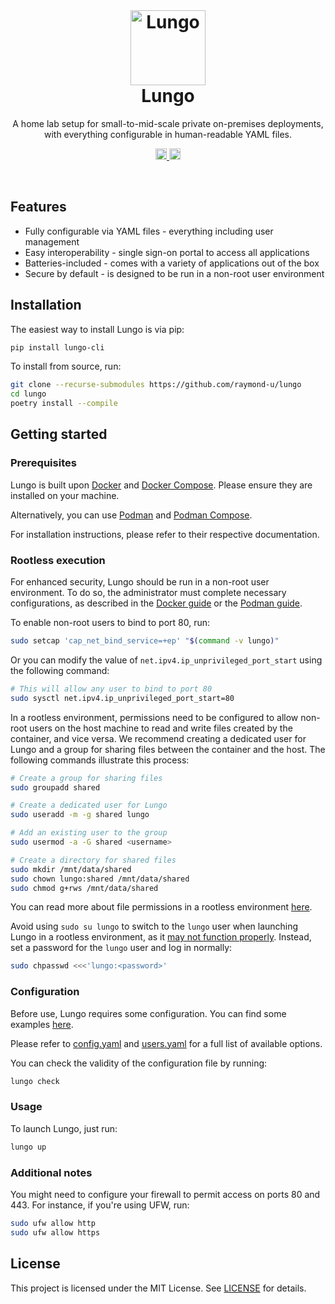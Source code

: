 <br>

<h1 align="center">
  <a href="https://github.com/raymond-u/lungo">
      <img src="https://github.com/raymond-u/lungo/assets/36328498/5a8a3696-61c1-46cc-a1b4-144141da2d36" alt="Lungo" width="120">
  </a>
  <br>
  <b>Lungo</b>
  <br>
</h1>

<p align="center">
  A home lab setup for small-to-mid-scale private on-premises deployments,
  <br>
  with everything configurable in human-readable YAML files.
  <br>
</p>

<p align="center">
  <a href="https://pypi.org/project/lungo-cli/">
    <img src="https://badge.fury.io/py/lungo-cli.svg" alt="PyPI version" height="18">
  </a>
  <a href="https://opensource.org/licenses/MIT">
    <img src="https://img.shields.io/badge/License-MIT-yellow.svg" alt="License: MIT" height="18">
  </a>
</p>

<br>

## Features

- Fully configurable via YAML files - everything including user management
- Easy interoperability - single sign-on portal to access all applications
- Batteries-included - comes with a variety of applications out of the box
- Secure by default - is designed to be run in a non-root user environment

## Installation

The easiest way to install Lungo is via pip:

```bash
pip install lungo-cli
```

To install from source, run:

```bash
git clone --recurse-submodules https://github.com/raymond-u/lungo
cd lungo
poetry install --compile
```

## Getting started

### Prerequisites

Lungo is built upon [Docker](https://www.docker.com/) and [Docker Compose](https://docs.docker.com/compose/).
Please ensure they are installed on your machine.

Alternatively, you can use [Podman](https://podman.io/)
and [Podman Compose](https://github.com/containers/podman-compose).

For installation instructions, please refer to their respective documentation.

### Rootless execution

For enhanced security, Lungo should be run in a non-root user environment. To do so, the administrator must
complete necessary configurations, as described in the [Docker guide](https://docs.docker.com/engine/security/rootless/)
or the [Podman guide](https://github.com/containers/podman/blob/main/docs/tutorials/rootless_tutorial.md).

To enable non-root users to bind to port 80, run:

```bash
sudo setcap 'cap_net_bind_service=+ep' "$(command -v lungo)"
```

Or you can modify the value of `net.ipv4.ip_unprivileged_port_start` using the following command:

```bash
# This will allow any user to bind to port 80
sudo sysctl net.ipv4.ip_unprivileged_port_start=80
```

In a rootless environment, permissions need to be configured to allow non-root users on the host machine to
read and write files created by the container, and vice versa. We recommend creating a dedicated user for Lungo
and a group for sharing files between the container and the host. The following commands illustrate this process:

```bash
# Create a group for sharing files
sudo groupadd shared

# Create a dedicated user for Lungo
sudo useradd -m -g shared lungo

# Add an existing user to the group
sudo usermod -a -G shared <username>

# Create a directory for shared files
sudo mkdir /mnt/data/shared
sudo chown lungo:shared /mnt/data/shared
sudo chmod g+rws /mnt/data/shared
```

You can read more about file permissions in a rootless
environment [here](https://github.com/containers/podman/blob/main/troubleshooting.md#34-container-creates-a-file-that-is-not-owned-by-the-users-regular-uid).

Avoid using `sudo su lungo` to switch to the `lungo` user when launching Lungo in a rootless environment,
as it [may not function properly](https://www.redhat.com/sysadmin/sudo-rootless-podman). Instead, set a password for
the `lungo` user and log in normally:

```bash
sudo chpasswd <<<'lungo:<password>'
```

### Configuration

Before use, Lungo requires some configuration. You can find some examples [here](examples).

Please refer to [config.yaml](src/lungo_cli/resources/excluded/config.yaml)
and [users.yaml](src/lungo_cli/resources/excluded/users.yaml) for a full list of available options.

You can check the validity of the configuration file by running:

```bash
lungo check
```

### Usage

To launch Lungo, just run:

```bash
lungo up
```

### Additional notes

You might need to configure your firewall to permit access on ports 80 and 443. For instance, if you're using UFW, run:

```bash
sudo ufw allow http
sudo ufw allow https
```

## License

This project is licensed under the MIT License. See [LICENSE](LICENSE) for details.
